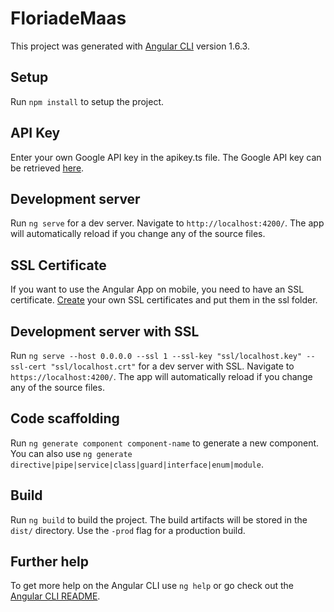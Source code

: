 # FloriadeMaas

This project was generated with [Angular CLI](https://github.com/angular/angular-cli) version 1.6.3.

## Setup

Run `npm install` to setup the project.

## API Key

Enter your own Google API key in the apikey.ts file.
The Google API key can be retrieved [here](http://console.developers.google.com/).

## Development server

Run `ng serve` for a dev server. Navigate to `http://localhost:4200/`. The app will automatically reload if you change any of the source files.

## SSL Certificate

If you want to use the Angular App on mobile, you need to have an SSL certificate.
[Create](http://www.habilelabs.io/create-self-signed-ssl-certificate/) your own SSL certificates and put them in the ssl folder.

## Development server with SSL

Run `ng serve --host 0.0.0.0 --ssl 1 --ssl-key "ssl/localhost.key" --ssl-cert "ssl/localhost.crt"` for a dev server with SSL. Navigate to `https://localhost:4200/`. The app will automatically reload if you change any of the source files.

## Code scaffolding

Run `ng generate component component-name` to generate a new component. You can also use `ng generate directive|pipe|service|class|guard|interface|enum|module`.

## Build

Run `ng build` to build the project. The build artifacts will be stored in the `dist/` directory. Use the `-prod` flag for a production build.

## Further help

To get more help on the Angular CLI use `ng help` or go check out the [Angular CLI README](https://github.com/angular/angular-cli/blob/master/README.md).
